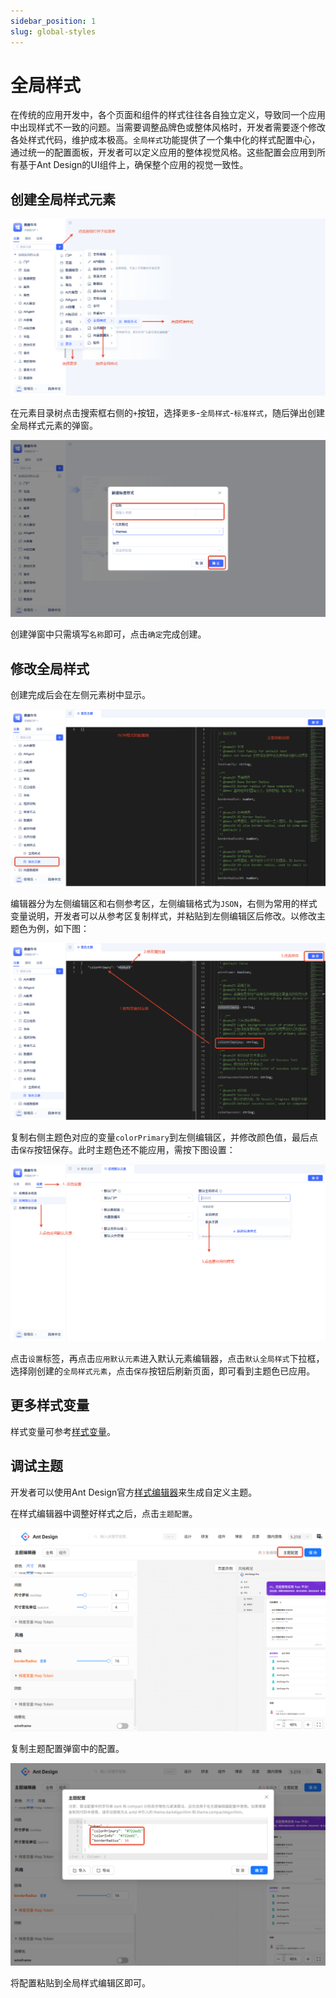 ```yaml
---
sidebar_position: 1
slug: global-styles
---
```


# 全局样式
在传统的应用开发中，各个页面和组件的样式往往各自独立定义，导致同一个应用中出现样式不一致的问题。当需要调整品牌色或整体风格时，开发者需要逐个修改各处样式代码，维护成本极高。`全局样式`功能提供了一个集中化的样式配置中心，通过统一的配置面板，开发者可以定义应用的整体视觉风格。这些配置会应用到所有基于Ant Design的UI组件上，确保整个应用的视觉一致性。


## 创建全局样式元素
![创建](./img/1/create.png)

在元素目录树点击搜索框右侧的`+`按钮，选择`更多`-`全局样式`-`标准样式`，随后弹出创建全局样式元素的弹窗。

![弹窗](./img/1/popup.png)

创建弹窗中只需填写`名称`即可，点击`确定`完成创建。

## 修改全局样式
创建完成后会在左侧元素树中显示。

![编辑器](./img/1/editor.png)

编辑器分为左侧编辑区和右侧参考区，左侧编辑格式为`JSON`，右侧为常用的样式变量说明，开发者可以从参考区复制样式，并粘贴到左侧编辑区后修改。以修改主题色为例，如下图：

![修改](./img/1/modify.png)

复制右侧主题色对应的变量`colorPrimary`到左侧编辑区，并修改颜色值，最后点击`保存`按钮保存。此时主题色还不能应用，需按下图设置：

![使用](./img/1/usage.png)

点击`设置`标签，再点击`应用默认元素`进入默认元素编辑器，点击`默认全局样式`下拉框，选择刚创建的`全局样式元素`，点击`保存`按钮后刷新页面，即可看到主题色已应用。

## 更多样式变量
样式变量可参考[样式变量](https://ant.design/docs/react/customize-theme-cn#seedtoken)。

## 调试主题
开发者可以使用Ant Design官方[样式编辑器](https://ant.design/theme-editor-cn)来生成自定义主题。

在样式编辑器中调整好样式之后，点击`主题配置`。

![样式编辑器](./img/1/style-editor.png)

复制主题配置弹窗中的配置。

![编辑器配置](./img/1/editor-configuration.png)

将配置粘贴到全局样式编辑区即可。

